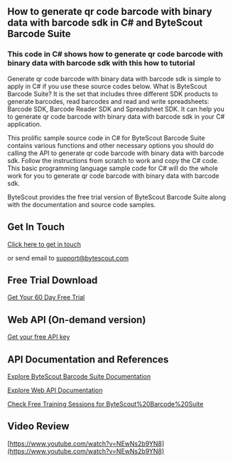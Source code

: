 ## How to generate qr code barcode with binary data with barcode sdk in C# and ByteScout Barcode Suite

### This code in C# shows how to generate qr code barcode with binary data with barcode sdk with this how to tutorial

Generate qr code barcode with binary data with barcode sdk is simple to apply in C# if you use these source codes below. What is ByteScout Barcode Suite? It is the set that includes three different SDK products to generate barcodes, read barcodes and read and write spreadsheets: Barcode SDK, Barcode Reader SDK and Spreadsheet SDK. It can help you to generate qr code barcode with binary data with barcode sdk in your C# application.

This prolific sample source code in C# for ByteScout Barcode Suite contains various functions and other necessary options you should do calling the API to generate qr code barcode with binary data with barcode sdk. Follow the instructions from scratch to work and copy the C# code. This basic programming language sample code for C# will do the whole work for you to generate qr code barcode with binary data with barcode sdk.

ByteScout provides the free trial version of ByteScout Barcode Suite along with the documentation and source code samples.

## Get In Touch

[Click here to get in touch](https://bytescout.zendesk.com/hc/en-us/requests/new?subject=ByteScout%20Barcode%20Suite%20Question)

or send email to [support@bytescout.com](mailto:support@bytescout.com?subject=ByteScout%20Barcode%20Suite%20Question) 

## Free Trial Download

[Get Your 60 Day Free Trial](https://bytescout.com/download/web-installer?utm_source=github-readme)

## Web API (On-demand version)

[Get your free API key](https://pdf.co/documentation/api?utm_source=github-readme)

## API Documentation and References

[Explore ByteScout Barcode Suite Documentation](https://bytescout.com/documentation/index.html?utm_source=github-readme)

[Explore Web API Documentation](https://pdf.co/documentation/api?utm_source=github-readme)

[Check Free Training Sessions for ByteScout%20Barcode%20Suite](https://academy.bytescout.com/)

## Video Review

[https://www.youtube.com/watch?v=NEwNs2b9YN8](https://www.youtube.com/watch?v=NEwNs2b9YN8)